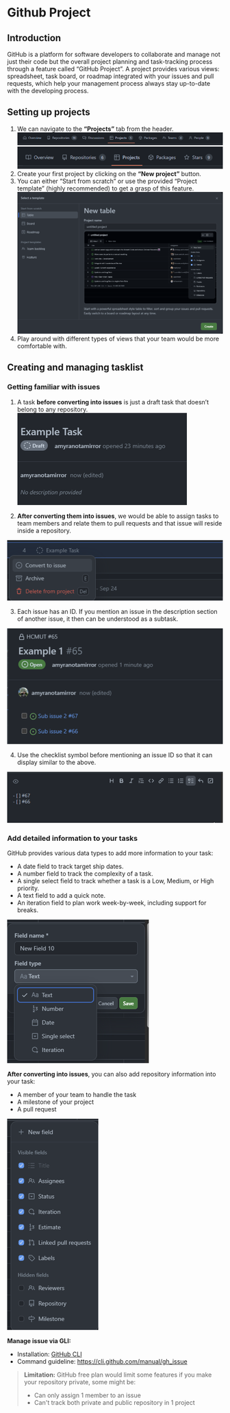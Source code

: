 # Github Project

## Introduction
GitHub is a platform for software developers to collaborate and manage not just their code but the overall project planning and task-tracking process through a feature called “GitHub Project”. A project provides various views: spreadsheet, task board, or roadmap integrated with your issues and pull requests, which help your management process always stay up-to-date with the developing process.
## Setting up projects
1. We can navigate to the **“Projects”** tab from the header.
![Project Tab accessing via organization](../assets/project_in_org.png)
![Project Tab accessing via personal profile](../assets/project_in_profile.png)
2. Create your first project by clicking on the **“New project”** button.
3. You can either “Start from scratch” or use the provided “Project template” (highly recommended) to get a grasp of this feature.
![Template for creating projects](../assets/view_options.png)
4. Play around with different types of views that your team would be more comfortable with.

## Creating and managing tasklist
### Getting familiar with issues
1. A task **before converting into issues** is just a draft task that doesn’t belong to any repository. 
![A draft task before converting into issue](../assets/draft_task.png)

2. **After converting them into issues**, we would be able to assign tasks to team members and relate them to pull requests and that issue will reside inside a repository.

![Converting a draft task into issue](../assets/convert_to_issue.png)

3. Each issue has an ID. If you mention an issue in the description section of another issue, it then can be understood as a subtask.

![An official issue after converting](../assets/official_task.png)

4. Use the checklist symbol before mentioning an issue ID so that it can display similar to the above.

![Two subtasks inside an issue, while editing](../assets/subtasks.png)

### Add detailed information to your tasks
GitHub provides various data types to add more information to your task:

- A date field to track target ship dates.
- A number field to track the complexity of a task.
- A single select field to track whether a task is a Low, Medium, or High priority.
- A text field to add a quick note.
- An iteration field to plan work week-by-week, including support for breaks.

![General metadata](../assets/metadata_1.png)

**After converting into issues**, you can also add repository information into your task:

- A member of your team to handle the task
- A milestone of your project
- A pull request

![Additional metadata after converting into issue](../assets/metadata_2.png)


**Manage issue via GLI:**
- Installation: [GitHub CLI](https://cli.github.com/)
- Command guideline: https://cli.github.com/manual/gh_issue
> **Limitation:** GitHub free plan would limit some features if you make your repository private, some might be:
> - Can only assign 1 member to an issue
> - Can't track both private and public repository in 1 project